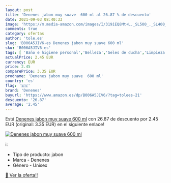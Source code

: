 ```yaml
---
layout: post
title: 'Denenes jabon muy suave  600 ml al 26.87 % de descuento'
date: 2021-09-03 08:40:33
image: 'https://m.media-amazon.com/images/I/319iEQ8Mt+L._SL500_._SL400_.jpg'
comments: true
category: ofertas
author: 'tole.es'
slug: 'B006A5JIV6-es Denenes jabon muy suave 600 ml'
sku: 'B006A5JIV6-es'
tags: [ 'Baño e higiene personal','Belleza','Geles de ducha','Limpieza personal','denenes','jabon', ]
actualPrice: 2.45 EUR
currency: EUR
price: 2.45
comparePrice: 3.35 EUR
prodname: 'Denenes jabon muy suave  600 ml'
country: 'es'
flag: '🇪🇸'
brand: 'Denenes'
buyurl: 'https://www.amazon.es/dp/B006A5JIV6/?tag=tolees-21'
descuento: '26.87'
average: '2.45'
---
```


Está [Denenes jabon muy suave  600 ml](https://www.amazon.es/dp/B006A5JIV6/?tag=tolees-21) con 26.87 de descuento por 2.45 EUR (original: 3.35 EUR) en el siguiente enlace!

[![Denenes jabon muy suave  600 ml](https://m.media-amazon.com/images/I/319iEQ8Mt+L._SL500_._SL400_.jpg)](https://www.amazon.es/dp/B006A5JIV6/?tag=tolees-21)

ℹ️:

- Tipo de producto: jabon
- Marca - Denenes
- Género - Unisex

[🛒 Ver la oferta!!](https://www.amazon.es/dp/B006A5JIV6/?tag=tolees-21)
